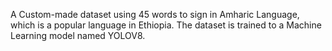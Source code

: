 A Custom-made dataset using 45 words to sign in Amharic Language, which is a popular language in Ethiopia. The dataset is trained to a Machine Learning model named YOLOV8.
